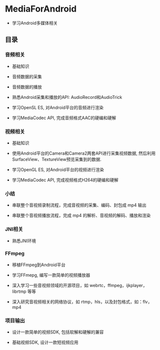 # MediaForAndroid

* 学习Android多媒体相关

## 目录

### 音频相关

* 基础知识

* 音频数据的采集

* 音频数据的播放

* 熟悉Android采集和播放的API: AudioRecord和AudioTrick

* 学习OpenSL ES, 对Android平台的音频进行渲染

* 学习MediaCodec API, 完成音频格式AAC的硬编和硬解

### 视频相关

* 基础知识

* 使用Android平台的Camera和Camera2两套API进行采集视频数据, 然后利用 SurfaceView、TextureView预览采集到的数据.

* 学习OpenGL ES, 对Android平台的视频进行渲染

* 学习MediaCodec API, 完成视频格式H264的硬编和硬解

### 小结

* 串联整个音视频录制流程，完成音视频的采集、编码、封包成 mp4 输出

* 串联整个音视频播放流程，完成 mp4 的解析、音视频的解码、播放和渲染

### JNI相关

* 熟悉JNI环境

### FFmpeg

* 移植FFmpeg到Android平台

* 学习FFmepg, 编写一款简单的视频播放器

* 深入学习一些音视频领域的开源项目，如 webrtc，ffmpeg，ijkplayer，librtmp 等等

* 深入研究音视频相关的网络协议，如 rtmp，hls，以及封包格式，如：flv，mp4

### 项目输出

* 设计一款简单的视频SDK, 包括软解和硬解的兼容

* 基础视频SDK, 设计一款短视频应用
